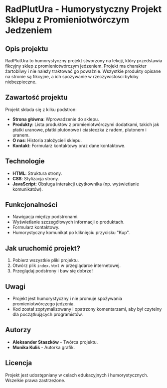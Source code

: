 # RadPlutUra - Humorystyczny Projekt Sklepu z Promieniotwórczym Jedzeniem

## Opis projektu

RadPlutUra to humorystyczny projekt stworzony na lekcji, który przedstawia fikcyjny sklep z promieniotwórczym jedzeniem. Projekt ma charakter żartobliwy i nie należy traktować go poważnie. Wszystkie produkty opisane na stronie są fikcyjne, a ich spożywanie w rzeczywistości byłoby niebezpieczne.

## Zawartość projektu

Projekt składa się z kilku podstron:

- **Strona główna**: Wprowadzenie do sklepu.
- **Produkty**: Lista produktów z promieniotwórczymi dodatkami, takich jak płatki uranowe, płatki plutonowe i ciasteczka z radem, plutonem i uranem.
- **O nas**: Historia założycieli sklepu.
- **Kontakt**: Formularz kontaktowy oraz dane kontaktowe.

## Technologie

- **HTML**: Struktura strony.
- **CSS**: Stylizacja strony.
- **JavaScript**: Obsługa interakcji użytkownika (np. wyświetlanie komunikatów).

## Funkcjonalności

- Nawigacja między podstronami.
- Wyświetlanie szczegółowych informacji o produktach.
- Formularz kontaktowy.
- Humorystyczny komunikat po kliknięciu przycisku "Kup".

## Jak uruchomić projekt?

1. Pobierz wszystkie pliki projektu.
2. Otwórz plik `index.html` w przeglądarce internetowej.
3. Przeglądaj podstrony i baw się dobrze!

## Uwagi

- Projekt jest humorystyczny i nie promuje spożywania promieniotwórczego jedzenia.
- Kod został zoptymalizowany i opatrzony komentarzami, aby był czytelny dla początkujących programistów.

## Autorzy

- **Aleksander Staszków** - Twórca projektu.
- **Monika Kuliś** - Autorka grafik.

## Licencja

Projekt jest udostępniany w celach edukacyjnych i humorystycznych. Wszelkie prawa zastrzeżone.
